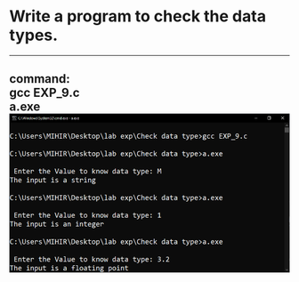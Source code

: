 # Write a program to check the data types. 
------------------
command: \
gcc EXP_9.c \
a.exe
 \
![github-small](https://github.com/MD0Z/COMPILER-DESIGN-LAB-EXPERIMENTS/blob/main/Check%20data%20type/OUTPUT.PNG?raw=true)
-------------------

